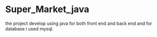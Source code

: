 # Super_Market_java
the project develop using java for both front end and back end and for database i used mysql.
